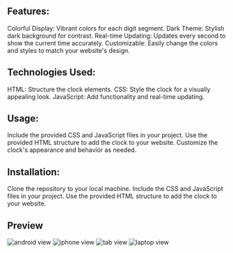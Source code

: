 ## Features:

Colorful Display: Vibrant colors for each digit segment.
Dark Theme: Stylish dark background for contrast.
Real-time Updating: Updates every second to show the current time accurately.
Customizable: Easily change the colors and styles to match your website's design.

## Technologies Used:

HTML: Structure the clock elements.
CSS: Style the clock for a visually appealing look.
JavaScript: Add functionality and real-time updating.

## Usage:

Include the provided CSS and JavaScript files in your project.
Use the provided HTML structure to add the clock to your website.
Customize the clock's appearance and behavior as needed.

## Installation:

Clone the repository to your local machine.
Include the CSS and JavaScript files in your project.
Use the provided HTML structure to add the clock to your website.
 

## Preview
![android view](https://github.com/Code-me-nik/ChromaClock/assets/123573794/24058bac-7fe8-47d7-a712-16b0ce8358e5)
![iphone view](https://github.com/Code-me-nik/ChromaClock/assets/123573794/310b1cff-975c-47b0-95a4-7266eb33e0f7)
![tab view](https://github.com/Code-me-nik/ChromaClock/assets/123573794/3c4f658b-ef71-4a1f-901a-0798bebbc2af)
![laptop view](https://github.com/Code-me-nik/ChromaClock/assets/123573794/9ed79794-294e-434f-8fde-ee697e11ac3f)
